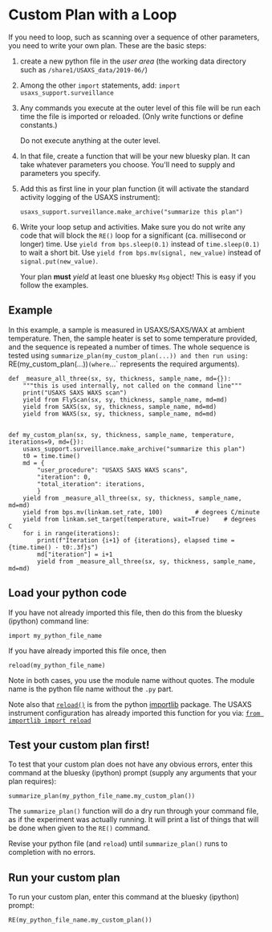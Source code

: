 # Custom Plan with a Loop

If you need to loop, such as scanning over a sequence of other parameters,
you need to write your own plan.  These are the basic steps:

1. create a new python file in the *user area* (the working data directory 
   such as `/share1/USAXS_data/2019-06/`)
1. Among the other `import` statements, add: `import usaxs_support.surveillance`
1. Any commands you execute at the outer level of this file will be run
   each time the file is imported or reloaded.  (Only write functions or
   define constants.)
   
   Do not execute anything at the outer level.
1. In that file, create a function that will be your new bluesky plan.
   It can take whatever parameters you choose.  You'll need to supply
   and parameters you specify.
1. Add this as first line in your plan function (it will activate the 
   standard activity logging of the USAXS instrument):

       usaxs_support.surveillance.make_archive("summarize this plan")

1. Write your loop setup and activities.  Make sure you do not write
   any code that will block the `RE()` loop for a significant 
   (ca. millisecond or longer) time.  Use `yield from bps.sleep(0.1)`
   instead of `time.sleep(0.1)` to wait a short bit.  Use 
   `yield from bps.mv(signal, new_value)` instead of 
   `signal.put(new_value)`.
   
   Your plan **must** *yield* at least one bluesky `Msg` object!
   This is easy if you follow the examples.

## Example

In this example, a sample is measured in USAXS/SAXS/WAX at ambient temperature.
Then, the sample heater is set to some temperature provided, and the
sequence is repeated a number of times.  The whole sequence is tested using
`summarize_plan(my_custom_plan(...))
and then run using:
`RE(my_custom_plan(...))` (where `...` represents the required arguments).

```
def _measure_all_three(sx, sy, thickness, sample_name, md={}):
    """this is used internally, not called on the command line"""
    print("USAXS SAXS WAXS scan")
    yield from FlyScan(sx, sy, thickness, sample_name, md=md)
    yield from SAXS(sx, sy, thickness, sample_name, md=md)
    yield from WAXS(sx, sy, thickness, sample_name, md=md)


def my_custom_plan(sx, sy, thickness, sample_name, temperature, iterations=9, md={}):
    usaxs_support.surveillance.make_archive("summarize this plan")
    t0 = time.time()
    md = {
        "user_procedure": "USAXS SAXS WAXS scans",
        "iteration": 0,
        "total_iteration": iterations,
        }
    yield from _measure_all_three(sx, sy, thickness, sample_name, md=md)
    yield from bps.mv(linkam.set_rate, 100)			# degrees C/minute
    yield from linkam.set_target(temperature, wait=True)	# degrees C
    for i in range(iterations):
        print(f"Iteration {i+1} of {iterations}, elapsed time = {time.time() - t0:.3f}s")
        md["iteration"] = i+1
        yield from _measure_all_three(sx, sy, thickness, sample_name, md=md)
```


## Load your python code
If you have not already imported this file, then do this
from the bluesky (ipython) command line:

    import my_python_file_name

If you have already imported this file once, then

    reload(my_python_file_name)

Note in both cases, you use the module name without quotes.
The module name is the python file name without the `.py` part.

Note also that [`reload()`](https://docs.python.org/3.6/library/importlib.html#importlib.reload) 
is from the python 
[importlib](https://docs.python.org/3.6/library/importlib.html)
package.  The USAXS instrument configuration has already imported 
this function for you via: 
[`from importlib import reload`](https://github.com/APS-USAXS/ipython-usaxs/blob/master/profile_bluesky/startup/09-imports.py)

## Test your custom plan first!

To test that your custom plan does not have any obvious errors,
enter this command at the bluesky (ipython) prompt (supply any
arguments that your plan requires):

    summarize_plan(my_python_file_name.my_custom_plan())

The `summarize_plan()` function will do a dry run through your command file,
as if the experiment was actually running.  It will print a list of 
things that will be done when given to the `RE()` command.

Revise your python file (and `reload`) until `summarize_plan()` runs to completion with no errors.

## Run your custom plan

To run your custom plan,
enter this command at the bluesky (ipython) prompt:

    RE(my_python_file_name.my_custom_plan())

